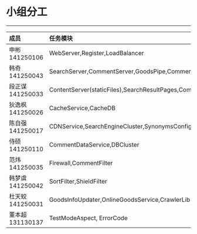 # 小组分工

---

| 成员 | 任务模块 |
| :--- | :--- |
| 申彬 141250106 | WebServer,Register,LoadBalancer |
| 韩奇 141250043 | SearchServer,CommentServer,GoodsPipe,CommentPipe |
| 段正谋 141250033 | ContentServer\(staticFiles\),SearchResultPages,CommentPages |
| 狄逸枫 141250026 | CacheService,CacheDB |
| 陈自强 141250017 | CDNService,SearchEngineCluster,SynonymsConfig |
| 侍硕 141250110 | CommentDataService,DBCluster |
| 范炜 141250035 | Firewall,CommentFilter |
| 韩梦虞 141250042 | SortFilter,ShieldFilter |
| 杜天蛟 141250031 | GoodsInfoUpdater,OnlineGoodsService,CrawlerLib |
| 董本超 131130137 | TestModeAspect, ErrorCode |



